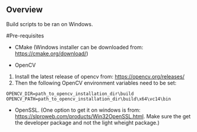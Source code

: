 ## Overview

Build scripts to be ran on Windows.

#Pre-requisites

* CMake (Windows installer can be downloaded from: https://cmake.org/download/)

* OpenCV

1. Install the latest release of opencv from: https://opencv.org/releases/
2. Then the following OpenCV environment variables need to be set:

```
OPENCV_DIR=path_to_opencv_installation_dir\build
OPENCV_PATH=path_to_opencv_installation_dir\build\x64\vc14\bin
```

* OpenSSL. (One option to get it on windows is from: https://slproweb.com/products/Win32OpenSSL.html. Make sure the get the developer package and not the light wheight package.)